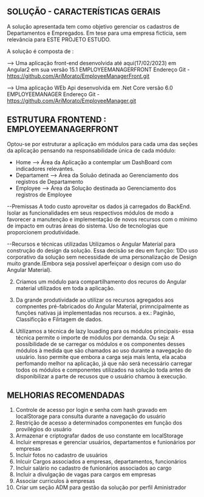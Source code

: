 ## SOLUÇÃO - CARACTERÍSTICAS GERAIS

A solução apresentada tem como objetivo gerenciar os cadastros de Departamentos e Empregados. Em tese para uma empresa fictícia, sem relevância para ESTE PROJETO ESTUDO.

A solução é composta de : 

--> Uma aplicação front-end desenvolvida até aqui(17/02/2023) em Angular2 em sua versão 15.1 
    EMPLOYEEMANAGERFRONT
    Endereço Git - https://github.com/AriMorato/EmployeeManagerFront.git

--> Uma aplicação WEb Api desenvolvida em .Net Core versão 6.0
    EMPLOYEEMANAGER
    Endereço Git - https://github.com/AriMorato/EmployeeManager.git

## ESTRUTURA FRONTEND : EMPLOYEEMANAGERFRONT

Optou-se por estruturar a aplicação em módulos para cada uma das seções da aplicação pensando na responsabilidade única de cada módulo:
- Home --> Área da Aplicação a contemplar um DashBoard com indicadores relevantes.
- Departament --> Área da Soluão detinada ao Gerenciamento dos registros de Departamento
- Employee --> Área da Solução destinada ao Gerenciamento dos registros de Employee

--Premissas
  A todo custo aproveitar os dados já carregados do BackEnd.
  Isolar as funcionalidades em seus respectivos módulos de modo a favorecer a manutenção e implementação de novos recursos com o mínimo de impacto em outras áreas do sistema.
  Uso de tecnologias que proporcionem produtividade.

--Recursos e técnicas utilizadas
  Utilizamos o Angular Material para construção do design da solução. 
  Essa decisão se deu em função:
  1)Do uso corporativo da solução sem necessidade de uma personalização de Design muito grande.(Embora seja possível aperfeiçoar o design com uso do Angular Material). 
  
  2) Criamos um módulo para compartilhamento dos recuros do Angular material utilizados em toda a aplicação.

  3) Da grande produtividade ao utilizar os recursos agregados aos compnentes pré-fabricados do Angular Material, primncipalmente as funções nativas já implementadas nos recursos. a ex.: Paginão, Classificção e Filrtagem de dados.

  4) Utilizamos a técnica de lazy louading para os módulos principais- essa técnica permite o importe de módulos por demanda. Ou seja: A possíbilidade de se carregar os módulos e os componentes desses módulos à medida que são chamados ao uso durante a navegação do usuário. Isso permite que embora a carga seja mais lenta, ela acaba perfomando melhor na aplicação, já que não será necessário carregar todos os módulos e componentes utilizados na solução toda antes de disponibilizar a parte de recusos que o usuário chamou à execução.


## MELHORIAS RECOMENDADAS

1) Controle de acesso por login e senha com hash gravado em localStorage para consulta durante a navegação do usuário
2) Restrição de acesso a determinados componentes em função dos provilégios do usuário
3) Armazenar e criptografar dados de uso constante em localStorage
4) Incluir empresas e gerenciar usuários, departamentos e funionários por empresas
5) Incluir fotos no cadastro de usuários
6) Inlcuir Cargos associados a empresas, departamentos, funcionários
7) Incluir salário no cadastro de funionários associados ao cargo
8) Incluir a divulgação de vagas para cargos em empresas
9) Associar curriculos à empresas
10) Criar um seção ADM para gestão da solução por perfil Aministrador
